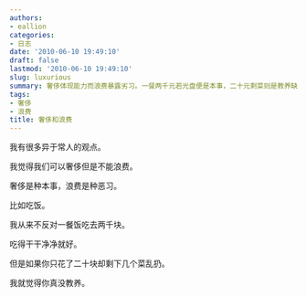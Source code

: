 ```yaml
---
authors:
- eallion
categories:
- 日志
date: '2010-06-10 19:49:10'
draft: false
lastmod: '2010-06-10 19:49:10'
slug: luxurious
summary: 奢侈体现能力而浪费暴露劣习。一餐两千元若光盘便是本事，二十元剩菜则是教养缺失。关键在于珍惜资源而非花费多寡！
tags:
- 奢侈
- 浪费
title: 奢侈和浪费
---
```

我有很多异于常人的观点。

我觉得我们可以奢侈但是不能浪费。

奢侈是种本事，浪费是种恶习。

比如吃饭。

我从来不反对一餐饭吃去两千块。

吃得干干净净就好。

但是如果你只花了二十块却剩下几个菜乱扔。

我就觉得你真没教养。
